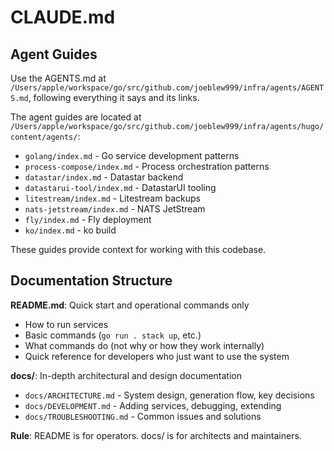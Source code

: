 # CLAUDE.md

## Agent Guides

Use the AGENTS.md at `/Users/apple/workspace/go/src/github.com/joeblew999/infra/agents/AGENTS.md`, following everything it says and its links.

The agent guides are located at `/Users/apple/workspace/go/src/github.com/joeblew999/infra/agents/hugo/content/agents/`:
- `golang/index.md` - Go service development patterns
- `process-compose/index.md` - Process orchestration patterns
- `datastar/index.md` - Datastar backend
- `datastarui-tool/index.md` - DatastarUI tooling
- `litestream/index.md` - Litestream backups
- `nats-jetstream/index.md` - NATS JetStream
- `fly/index.md` - Fly deployment
- `ko/index.md` - ko build

These guides provide context for working with this codebase.

## Documentation Structure

**README.md**: Quick start and operational commands only
- How to run services
- Basic commands (`go run . stack up`, etc.)
- What commands do (not why or how they work internally)
- Quick reference for developers who just want to use the system

**docs/**: In-depth architectural and design documentation
- `docs/ARCHITECTURE.md` - System design, generation flow, key decisions
- `docs/DEVELOPMENT.md` - Adding services, debugging, extending
- `docs/TROUBLESHOOTING.md` - Common issues and solutions

**Rule**: README is for operators. docs/ is for architects and maintainers.
